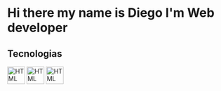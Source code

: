 <h1>Hi there my name is Diego I'm Web developer
    <h2 class="contenedor">Tecnologias</h2>
        <img src="https://cdn-icons-png.flaticon.com/128/5968/5968267.png" alt="HTML" width="40" height="40">
        <img src="https://cdn-icons-png.flaticon.com/128/5968/5968242.png" alt="HTML" width="40" height="40">
        <img src="https://www.flaticon.com/free-icon/js_5968292" alt="HTML" width="40" height="40">





